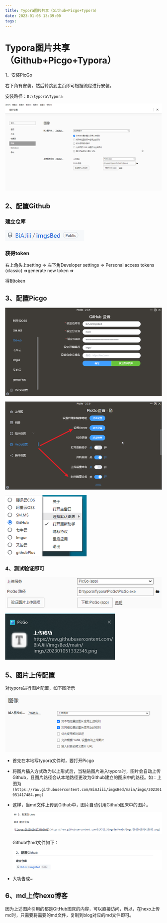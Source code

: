 ```yaml
---
title: Typora图片共享（Github+Picgo+Typora）
date: 2023-01-05 13:39:00
tags:
---
```


# Typora图片共享（Github+Picgo+Typora）

1、安装PicGo

右下角有安装，然后转跳到主页即可根据流程进行安装。

安装路径：`D:\typora\Typora`

![image-20230104173203948](https://raw.githubusercontent.com/BiAJiii/imgsBed/main/imgs/202301051415761.png)



## 2、配置Github

### 建立仓库

![image-20230104173406460](https://raw.githubusercontent.com/BiAJiii/imgsBed/main/imgs/202301051415933.png)



### 获得token

右上角头上setting => 左下角Developer settings => Personal access tokens (classic) =>generate new token =>

得到token



## 3、配置Picgo

![image-20230104172612597](https://raw.githubusercontent.com/BiAJiii/imgsBed/main/imgs/202301051415261.png)

![image-20220328081536617](https://raw.githubusercontent.com/BiAJiii/imgsBed/main/imgs/202301051415656.png)

![image-20230105133448055](https://raw.githubusercontent.com/BiAJiii/imgsBed/main/imgs/202301051415008.png)



### 4、测试验证即可

![image-20230104173804757](https://raw.githubusercontent.com/BiAJiii/imgsBed/main/imgs/202301051415582.png)

![image-20230105133305869](https://raw.githubusercontent.com/BiAJiii/imgsBed/main/imgs/202301051415647.png)



## 5、图片上传配置

对typora进行图片配置，如下图所示

![image-20230105141748428](https://raw.githubusercontent.com/BiAJiii/imgsBed/main/imgs/202301051417484.png)

* 首先在本地写typora文件时，要打开Picgo

* 将图片插入方式改为以上形式后，当粘贴图片进入typora时，图片会自动上传Github，且图片路径会从本地路径更改为Github建立的图床中的路径。如：上图为`(https://raw.githubusercontent.com/BiAJiii/imgsBed/main/imgs/202301051417484.png)`

* 这样，当md文件上传到Github中，图片自动引用Github图床中的图片。

  ![image-20230105142120130](https://raw.githubusercontent.com/BiAJiii/imgsBed/main/imgs/202301051421175.png)

  Github中md文件如下：

  ![image-20230105142142496](https://raw.githubusercontent.com/BiAJiii/imgsBed/main/imgs/202301051421539.png)

* 大功告成~

## 6、md上传hexo博客

因为上述图片引用的都是GitHub图床的内容，可以直接访问，所以，在hexo上传md时，只需要将需要的md文件，复制到blog对应的md文件即可。
